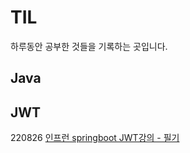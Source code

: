 # TIL
하루동안 공부한 것들을 기록하는 곳입니다.

## Java

## JWT
220826 [인프런 springboot JWT강의 - 필기](https://github.com/leeesu/jwt-tutorual)
